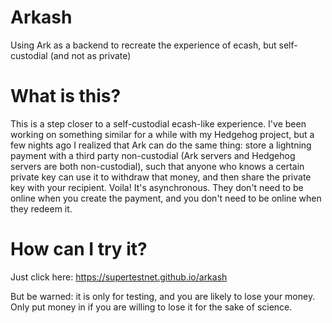 # Arkash
Using Ark as a backend to recreate the experience of ecash, but self-custodial (and not as private)

# What is this?
This is a step closer to a self-custodial ecash-like experience. I've been working on something similar for a while with my Hedgehog project, but a few nights ago I realized that Ark can do the same thing: store a lightning payment with a third party non-custodial (Ark servers and Hedgehog servers are both non-custodial), such that anyone who knows a certain private key can use it to withdraw that money, and then share the private key with your recipient. Voila! It's asynchronous. They don't need to be online when you create the payment, and you don't need to be online when they redeem it.

# How can I try it?
Just click here: https://supertestnet.github.io/arkash

But be warned: it is only for testing, and you are likely to lose your money. Only put money in if you are willing to lose it for the sake of science.
